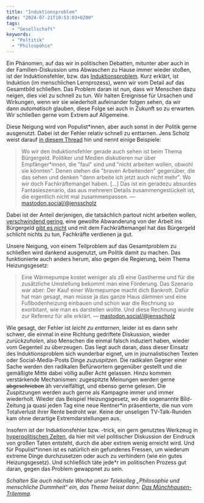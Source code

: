 ```yaml
---
title: "Induktionsproblem"
date: "2024-07-21T10:53:03+0200"
tags:
  - "Gesellschaft"
keywords:
  - "Poltitik"
  - "Philospohie"
---
```


Ein Phänomen, auf das wir in politischen Debatten, mitunter aber auch in der Familien-Diskussion ums Abwaschen zu Hause immer wieder stoßen, ist der Induktionsfehler, bzw. das [Induktionsproblem](https://de.wikipedia.org/wiki/Induktionsproblem). Kurz erklärt, ist Induktion (im menschlichen Lernprozess), wenn wir vom Detail auf das Gesamtbild schließen. Das Problem daran ist nun, dass wir Menschen dazu neigen, dies viel zu schnell zu tun. Wir halten Ereignisse für Ursachen und Wirkungen, wenn wir sie wiederholt aufeinander folgen sehen, da wir dann _automatisch_ glauben, diese Folge sei auch in Zukunft so zu erwarten. Wir schließen gerne vom Extrem auf Allgemeine. 

Diese Neigung wird von Populist\*innen, aber auch sonst in der Politik gerne ausgenutzt. Dabei ist der Fehler relativ schnell zu enttarnen. Jens Scholz weist darauf [in diesem Thread](https://mastodon.social/@jensscholz/112818042373362055) hin und nennt einige Beispiele:

> Wo wir den Induktionsfehler gerade auch sehen ist beim Thema Bürgergeld. Politiker und Medien diskutieren nur über Empfänger\*innen, die "faul" sind und "nicht arbeiten wollen, obwohl sie könnten". Denen stehen die "braven Arbeitenden" gegenüber, die das sehen und denken "dann arbeite ich jetzt auch nicht mehr". Wo wir doch Fachkräftemangel haben. […] Das ist ein geradezu absurdes Fantasieszenario, das aus mehreren Details zusammengestückelt ist, die eigentlich nicht mal zusammenpassen. 
> — [mastodon.social/@jensscholz](https://mastodon.social/@jensscholz/112818228456243722)

Dabei ist der Anteil derjenigen, die tatsächlich partout nicht arbeiten wollen, [verschwindend gering](https://www.fr.de/verbraucher/statistik-zeigt-zahl-totalverweigerer-empfaenger-buergergeld-aktuelle-zr-92901745.html), eine gewollte Abwanderung von der Arbeit ins Bürgergeld [gibt es nicht](https://www.rnd.de/politik/buergergeld-seit-start-wechseln-weniger-menschen-von-arbeit-in-die-grundsicherung-YJYGLWSCQJJKFFZFXAFGM2SVWQ.html) und mit dem Fachkräftemangel hat das Bürgergeld schlicht nichts zu tun, Fachkräfte verdienen ja gut. 

Unsere Neigung, von einem Teilproblem auf das Gesamtproblem zu schließen wird dankend ausgenutzt, um Politik damit zu machen. Das funktionierte auch anders herum, also gegen die Regierung, beim Thema Heizungsgesetz:

> Eine Wärmepumpe kostet weniger als zB eine Gastherme und für die zusätzliche Umstellung bekommt man eine Förderung. Das Szenario war aber: Der Kauf einer Wärmepumpe macht dich Bankrott. Dafür hat man gesagt, man müsse ja das ganze Haus dämmen und eine Fußbodenheizung einbauen und schon war die Rechnung so exorbitant, wie man es darstellen wollte. Und diese Rechnung wurde zur Referenz für alle erklärt.
> — [mastodon.social/@jensscholz](https://mastodon.social/@jensscholz/112818204491619565)

Wie gesagt, der Fehler ist *leicht zu enttarnen*, leider ist es dann sehr schwer, die einmal in eine Richtung gedriftete Diskussion, wieder *zurückzuholen*, also Menschen die einmal
falsch induziert haben, wieder vom Gegenteil zu überzeugen. Das liegt auch daran, dass dieser Einsatz des Induktionsproblem sich wunderbar eignet, um in journalistischen Texten oder Social-Media-Posts Dinge *zuzuspitzen*. Die radikalen Gegner einer Sache werden den radikalen Befürwortern gegenüber gestellt und die gemäßigte Mitte dabei völlig außer Acht gelassen. Hinzu kommen verstärkende Mechanismen: zugespitzte Meinungen werden gerne ~~abgeschrieben~~ äh vervielfältigt, und ebenso gerne gelesen. Die Zuspitzungen werden auch gerne als Kampagne immer und immer wiederholt. Wieder das Beispiel Heizungsgesetz, wo die sogenannte Bild-Zeitung ja quasi jeden Tag eine neue Rentner\*in präsentierte, die nun vom Totalverlust ihrer Rente bedroht war. Keine der unseligen TV-Talk-Runden kam ohne derartige Extremdarstellungen aus. 

Insofern ist der Induktionsfehler bzw. -trick, ein gern genutztes Werkzeug in [hyperpolitischen Zeiten](https://couchblog.de/blog/2024/06/23/anton-jaeger-hyperpolitik/), da hier mit viel politischer Diskussion der Eindruck von großen Taten entsteht, durch die aber extrem wenig erreicht wird. Und für Populist\*innen ist es natürlich ein gefundenes Fressen, um wiederum extreme Dinge durchzusetzen oder auch zu verhindern (wie ein gutes Heizungsgesetz). Und schließlich täte jede\*r im
politischen Prozess gut daran, gegen das Problem gewappnet zu sein.

*Schalten Sie auch nächste Woche unser Telekolleg „Philosophie und menschliche Dummheit“ ein, das Thema heisst dann: [Das Münchhausen-Trilemma](https://de.wikipedia.org/wiki/M%C3%BCnchhausen-Trilemma).* 